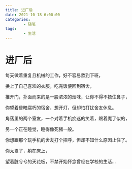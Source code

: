```yaml
---
title: 进厂后
date: 2021-10-18 6:00:00
categories:
        - 随笔
tags:
        - 生活
---
```


# 进厂后

每天做着重复且机械的工作，好不容易熬到下班，

换上了自己喜欢的衣服，吃完饭便回到宿舍，

推开门，扑面而来的是一股浓浓的烟味，让你不得不捂住鼻子，

你望着昏暗腐朽的宿舍，想开灯，但却怕打扰舍友休息。

角落里的两个室友，一个对着手机痴迷的笑着，跟着魔了似的，

另一个正在睡觉，睡得像死猪一般。

你想跟那个玩手机的舍友打个招呼，但却不知什么原因止住了。

你太累了，躺在床上，

望着脏兮兮的天花板，不禁开始怀念曾经在学校的生活...

